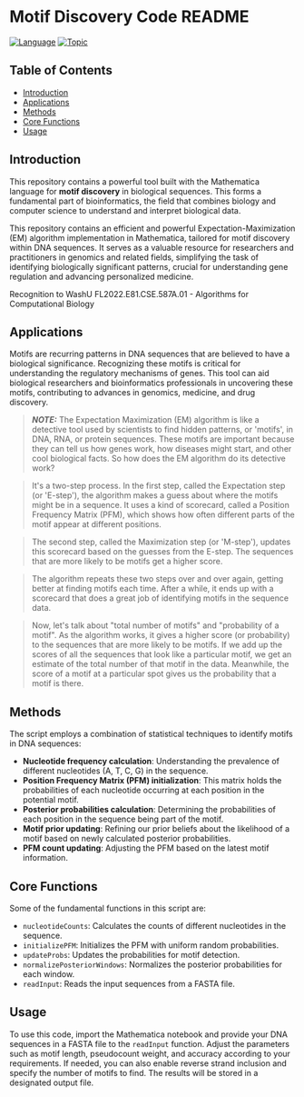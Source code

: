 # Motif Discovery Code README

[![Language](https://img.shields.io/badge/Language-Mathematica-purple)](https://www.wolfram.com/mathematica/)
[![Topic](https://img.shields.io/badge/Topic-Bioinformatics-green)](https://en.wikipedia.org/wiki/Bioinformatics)

## Table of Contents
- [Introduction](#introduction)
- [Applications](#applications)
- [Methods](#methods)
- [Core Functions](#core-functions)
- [Usage](#usage)

## Introduction <a name = "introduction"></a>
This repository contains a powerful tool built with the Mathematica language for **motif discovery** in biological sequences. This forms a fundamental part of bioinformatics, the field that combines biology and computer science to understand and interpret biological data.

This repository contains an efficient and powerful Expectation-Maximization (EM) algorithm implementation in Mathematica, tailored for motif discovery within DNA sequences. It serves as a valuable resource for researchers and practitioners in genomics and related fields, simplifying the task of identifying biologically significant patterns, crucial for understanding gene regulation and advancing personalized medicine.

Recognition to WashU FL2022.E81.CSE.587A.01 - Algorithms for Computational Biology

## Applications <a name = "applications"></a>
Motifs are recurring patterns in DNA sequences that are believed to have a biological significance. Recognizing these motifs is critical for understanding the regulatory mechanisms of genes. This tool can aid biological researchers and bioinformatics professionals in uncovering these motifs, contributing to advances in genomics, medicine, and drug discovery.

> **_NOTE:_** The Expectation Maximization (EM) algorithm is like a detective tool used by scientists to find hidden patterns, or 'motifs', in DNA, RNA, or protein sequences. These motifs are important because they can tell us how genes work, how diseases might start, and other cool biological facts. So how does the EM algorithm do its detective work?

> It's a two-step process. In the first step, called the Expectation step (or 'E-step'), the algorithm makes a guess about where the motifs might be in a sequence. It uses a kind of scorecard, called a Position Frequency Matrix (PFM), which shows how often different parts of the motif appear at different positions.

> The second step, called the Maximization step (or 'M-step'), updates this scorecard based on the guesses from the E-step. The sequences that are more likely to be motifs get a higher score.

> The algorithm repeats these two steps over and over again, getting better at finding motifs each time. After a while, it ends up with a scorecard that does a great job of identifying motifs in the sequence data.

> Now, let's talk about "total number of motifs" and "probability of a motif". As the algorithm works, it gives a higher score (or probability) to the sequences that are more likely to be motifs. If we add up the scores of all the sequences that look like a particular motif, we get an estimate of the total number of that motif in the data. Meanwhile, the score of a motif at a particular spot gives us the probability that a motif is there.



## Methods <a name = "methods"></a>
The script employs a combination of statistical techniques to identify motifs in DNA sequences:

- **Nucleotide frequency calculation**: Understanding the prevalence of different nucleotides (A, T, C, G) in the sequence.
- **Position Frequency Matrix (PFM) initialization**: This matrix holds the probabilities of each nucleotide occurring at each position in the potential motif.
- **Posterior probabilities calculation**: Determining the probabilities of each position in the sequence being part of the motif.
- **Motif prior updating**: Refining our prior beliefs about the likelihood of a motif based on newly calculated posterior probabilities.
- **PFM count updating**: Adjusting the PFM based on the latest motif information.

## Core Functions <a name = "core-functions"></a>
Some of the fundamental functions in this script are:

- `nucleotideCounts`: Calculates the counts of different nucleotides in the sequence.
- `initializePFM`: Initializes the PFM with uniform random probabilities.
- `updateProbs`: Updates the probabilities for motif detection.
- `normalizePosteriorWindows`: Normalizes the posterior probabilities for each window.
- `readInput`: Reads the input sequences from a FASTA file.

## Usage <a name = "usage"></a>
To use this code, import the Mathematica notebook and provide your DNA sequences in a FASTA file to the `readInput` function. Adjust the parameters such as motif length, pseudocount weight, and accuracy according to your requirements. If needed, you can also enable reverse strand inclusion and specify the number of motifs to find. The results will be stored in a designated output file.

